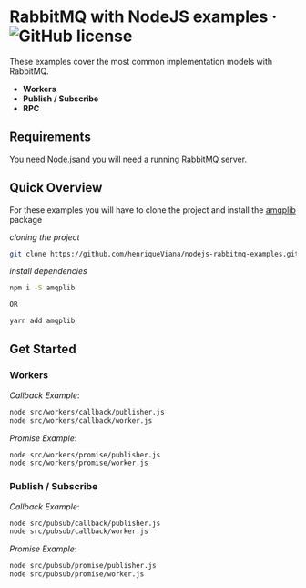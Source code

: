 # RabbitMQ with NodeJS examples &middot; ![GitHub license](https://img.shields.io/badge/license-MIT-blue.svg)

These examples cover the most common implementation models with RabbitMQ.

* **Workers**
* **Publish / Subscribe**
* **RPC**

## Requirements

You need [Node.js](https://nodejs.org/en/download/)and you will need a running [RabbitMQ](https://www.rabbitmq.com/download.html) server.

## Quick Overview

For these examples you will have to clone the project and install the [amqplib](https://www.npmjs.com/package/amqplib) package

*cloning the project*
```sh
git clone https://github.com/henriqueViana/nodejs-rabbitmq-examples.git
```

*install dependencies*

```sh
npm i -S amqplib

OR

yarn add amqplib
```

## Get Started

### Workers

*Callback Example*:
```sh
node src/workers/callback/publisher.js
node src/workers/callback/worker.js
```


*Promise Example*:
```sh
node src/workers/promise/publisher.js
node src/workers/promise/worker.js
```

### Publish / Subscribe

*Callback Example*:
```sh
node src/pubsub/callback/publisher.js
node src/pubsub/callback/worker.js
```


*Promise Example*:
```sh
node src/pubsub/promise/publisher.js
node src/pubsub/promise/worker.js
```